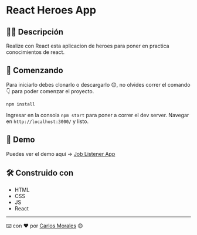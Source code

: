 # React Heroes App

## ✍🏻 Descripción

Realize con React esta aplicacion de heroes para poner en practica conocimientos de react.

## 🚀 Comenzando

Para iniciarlo debes clonarlo o descargarlo 😊, no olvides correr el comando 👇 para poder comenzar el proyecto.

```
npm install
```

Ingresar en la consola `npm start` para poner a correr el dev server. Navegar en `http://localhost:3000/` y listo.

## 🎨 Demo

Puedes ver el demo aquí → <a href="https://job-listner-app.netlify.app/" target="_blank">Job Listener App</a>

## 🛠️ Construido con

-   HTML
-   CSS
-   JS
-   React

---

⌨️ con ❤️ por [Carlos Morales](https://www.linkedin.com/in/carlos-josue-morales-navarro/) 😊
